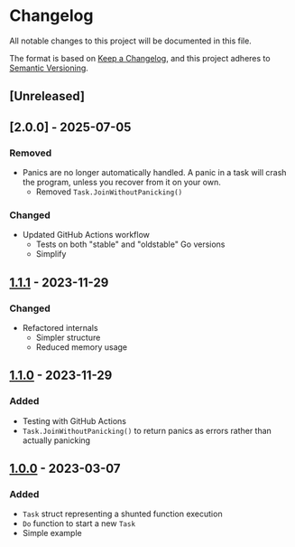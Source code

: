 # Changelog

All notable changes to this project will be documented in this file.

The format is based on [Keep a Changelog](https://keepachangelog.com/en/1.1.0/),
and this project adheres to [Semantic Versioning](https://semver.org/spec/v2.0.0.html).

## [Unreleased]

## [2.0.0] - 2025-07-05

### Removed

- Panics are no longer automatically handled. A panic in a task will crash the program, unless you recover from it on your own.
  - Removed `Task.JoinWithoutPanicking()`

### Changed

- Updated GitHub Actions workflow
  - Tests on both "stable" and "oldstable" Go versions
  - Simplify

## [1.1.1] - 2023-11-29

### Changed

- Refactored internals
  - Simpler structure
  - Reduced memory usage

## [1.1.0] - 2023-11-29

### Added

- Testing with GitHub Actions
- `Task.JoinWithoutPanicking()` to return panics as errors rather than actually panicking

## [1.0.0] - 2023-03-07

### Added

- `Task` struct representing a shunted function execution
- `Do` function to start a new `Task`
- Simple example

[1.1.1]: https://github.com/Quantaly/shunt/compare/v1.1.0...v1.1.1
[1.1.0]: https://github.com/Quantaly/shunt/compare/v1.0.0...v1.1.0
[1.0.0]: https://github.com/Quantaly/shunt/releases/tag/v1.0.0
